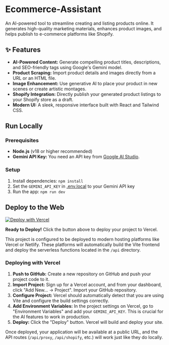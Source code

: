 # Ecommerce-Assistant

An AI-powered tool to streamline creating and listing products online. It generates high-quality marketing materials, enhances product images, and helps publish to e-commerce platforms like Shopify.

## ✨ Features

- **AI-Powered Content:** Generate compelling product titles, descriptions, and SEO-friendly tags using Google's Gemini model.
- **Product Scraping:** Import product details and images directly from a URL or an HTML file.
- **Image Enhancement:** Use generative AI to place your product in new scenes or create artistic montages.
- **Shopify Integration:** Directly publish your generated product listings to your Shopify store as a draft.
- **Modern UI:** A sleek, responsive interface built with React and Tailwind CSS.

## Run Locally

### Prerequisites

- **Node.js** (v18 or higher recommended)
- **Gemini API Key:** You need an API key from [Google AI Studio](https://aistudio.google.com/app/apikey).

### Setup
1. Install dependencies:
   `npm install`
2. Set the `GEMINI_API_KEY` in [.env.local](.env.local) to your Gemini API key
3. Run the app:
   `npm run dev`

## Deploy to the Web

[![Deploy with Vercel](https://vercel.com/button)](https://vercel.com/new/clone?repository-url=https%3A%2F%2Fgithub.com%2FYaraPaola%2Fecommerce-assistant&env=GEMINI_API_KEY&envDescription=Your%20Google%20Gemini%20API%20Key&project-name=ecommerce-assistant&repository-name=ecommerce-assistant)

**Ready to Deploy!** Click the button above to deploy your project to Vercel.

This project is configured to be deployed to modern hosting platforms like Vercel or Netlify. These platforms will automatically build the Vite frontend and deploy the serverless functions located in the `/api` directory.

### Deploying with Vercel

1.  **Push to GitHub:** Create a new repository on GitHub and push your project code to it.
2.  **Import Project:** Sign up for a Vercel account, and from your dashboard, click "Add New... -> Project". Import your GitHub repository.
3.  **Configure Project:** Vercel should automatically detect that you are using Vite and configure the build settings correctly.
4.  **Add Environment Variables:** In the project settings on Vercel, go to "Environment Variables" and add your `GEMINI_API_KEY`. This is crucial for the AI features to work in production.
5.  **Deploy:** Click the "Deploy" button. Vercel will build and deploy your site.

Once deployed, your application will be available at a public URL, and the API routes (`/api/proxy`, `/api/shopify`, etc.) will work just like they do locally.

